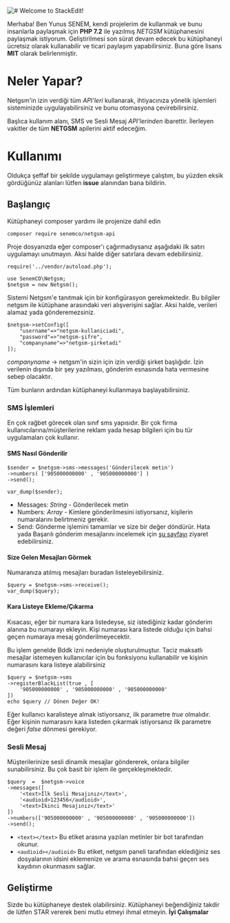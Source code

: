 ![# Welcome to StackEdit!](https://res.cloudinary.com/senem-co/image/upload/v1566212823/Git/senemco.webp)

Merhaba! Ben Yunus SENEM, kendi projelerim de kullanmak ve bunu insanlarla paylaşmak için **PHP 7.2** ile yazılmış *NETGSM* kütüphanesini paylaşmak istiyorum. Geliştirilmesi son sürat devam edecek bu kütüphaneyi ücretsiz olarak kullanabilir ve ticari paylaşım yapabilirsiniz. Buna göre lisans **MIT** olarak belirlenmiştir.

# Neler Yapar?

Netgsm'in izin verdiği tüm *API'leri* kullanarak, ihtiyacınıza yönelik işlemleri sisteminizde uygulayabilirsiniz ve bunu otomasyona çevirebilirsiniz.

Başlıca kullanım alanı, SMS ve Sesli Mesaj *API'lerinden* ibarettir. İlerleyen vakitler de tüm **NETGSM** apilerini aktif edeceğim.

# Kullanımı
Oldukça şeffaf bir şekilde uygulamayı geliştirmeye çalıştım, bu yüzden eksik gördüğünüz alanları lütfen **issue** alanından bana bildirin.

## Başlangıç
Kütüphaneyi composer yardımı ile projenize dahil edin

	composer require senemco/netgsm-api

Proje dosyanızda eğer composer'ı çağırmadıysanız aşağıdaki ilk satırı uygulamayı unutmayın. Aksi halde diğer satırlara devam edebilirsiniz.

	require('../vendor/autoload.php');
	
	use SenemCO\Netgsm;
	$netgsm = new Netgsm();
	
Sistemi Netgsm'e tanıtmak için bir konfigürasyon gerekmektedir. Bu bilgiler netgsm ile kütüphane arasındaki veri alışverişini sağlar. Aksi halde, verileri alamaz yada gönderemezsiniz.

	$netgsm->setConfig([
		"username"=>"netgsm-kullaniciadi",
		"password"=>"netgsm-şifre",
		"companyname"=>"netgsm-şirketadi"
	]);

*companyname* -> netgsm'in sizin için izin verdiği şirket başlığıdır. İzin verilenin dışında bir şey yazılması, gönderim esnasında hata vermesine sebep olacaktır.

Tüm bunların ardından kütüphaneyi kullanmaya başlayabilirsiniz.

### SMS İşlemleri

En çok rağbet görecek olan sınıf sms yapısıdır. Bir çok firma kullanıcılarına/müşterilerine reklam yada hesap bilgileri için bu tür uygulamaları çok kullanır.

#### SMS Nasıl Gönderilir

	$sender = $netgsm->sms->messages('Gönderilecek metin')
	->numbers( ['905000000000' , '905000000000'] )
	->send();

	var_dump($sender);

- Messages: *String* -  Gönderilecek metin
- Numbers: *Array* - Kimlere gönderilmesini istiyorsanız, kişilerin numaralarını belirtmeniz gerekir.
- Send: Gönderme işlemini tamamlar ve size bir değer döndürür. Hata yada Başarılı gönderim mesajlarını incelemek için [şu sayfayı](https://www.netgsm.com.tr/dokuman/#xml-post-sms-g%C3%B6nderme) ziyaret edebilirsiniz.

#### Size Gelen Mesajları Görmek
Numaranıza atılmış mesajları buradan listeleyebilirsiniz.

	$query = $netgsm->sms->receive();
	var_dump($query);
	
#### Kara Listeye Ekleme/Çıkarma
Kısacası, eğer bir numara kara listedeyse, siz istediğiniz kadar gönderim alanına bu numarayı ekleyin. Kişi numarası kara listede olduğu için bahsi geçen numaraya mesaj gönderilmeyecektir. 

Bu işlem genelde Bddk izni nedeniyle oluşturulmuştur. Taciz maksatlı mesajlar istemeyen kullanıcılar için bu fonksiyonu kullanabilir ve kişinin numarasını kara listeye alabilirsiniz

	$query = $netgsm->sms
	->registerBlackList(true , [
		'905000000000' , '905000000000' , '905000000000'
	])
	echo $query // Dönen Değer OK! 

Eğer kullanıcı karalisteye almak istiyorsanız, ilk parametre *true* olmalıdır. Eğer kişinin numarasını kara listeden çıkarmak istiyorsanız ilk parametre değeri *false* dönmesi gerekiyor.

### Sesli Mesaj
Müşterilerinize sesli dinamik mesajlar göndererek, onlara bilgiler sunabilirsiniz. Bu çok basit bir işlem ile gerçekleşmektedir. 

	$query  =  $netgsm->voice
	->messages([
		'<text>İlk Sesli Mesajınız</text>',
		'<audioid>123456</audioid>',
		'<text>İkinci Mesajınız</text>'
	])
	->numbers(['905000000000' , '905000000000' , '905000000000'])
	->send();
  
- `<text></text>` Bu etiket arasına yazılan metinler bir bot tarafından okunur.
- `<audioid></audioid>` Bu etiket, netgsm paneli tarafından eklediğiniz ses dosyalarının idsini eklemenize ve arama esnasında bahsi geçen ses kaydının okunmasını sağlar.

## Geliştirme
Sizde bu kütüphaneye destek olabilirsiniz. Kütüphaneyi beğendiğiniz takdir de lütfen STAR vererek beni mutlu etmeyi ihmal etmeyin. 
**İyi Çalışmalar**
